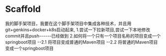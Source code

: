 # Scaffold
我的脚手架项目，我要在这个脚手架项目中集成各种技术，并且用git+genkins+docker+k8s启动起来,
1.尝试一下拉新项目,尝试一下本地修改commit并且push------已经做到
2.如何将一个只有一个项目名称的项目变成一个springboot项目
--2.1  将项目变成普通的Maven项目
--2.2  将普通的Maven项目变成一个springboot项目
